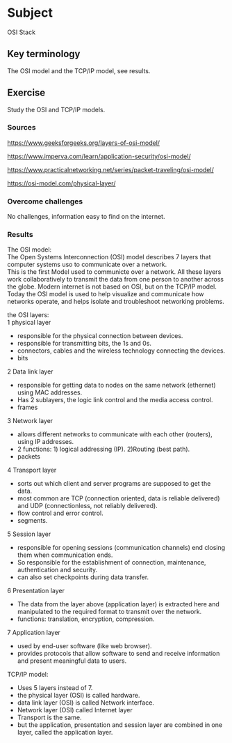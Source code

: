 # Subject
OSI Stack

## Key terminology
The OSI model and the TCP/IP model, see results.

## Exercise  
Study the OSI and TCP/IP models.

### Sources
https://www.geeksforgeeks.org/layers-of-osi-model/  

https://www.imperva.com/learn/application-security/osi-model/  

https://www.practicalnetworking.net/series/packet-traveling/osi-model/  

https://osi-model.com/physical-layer/



### Overcome challenges
No challenges, information easy to find on the internet. 

### Results  
The OSI model:  
The Open Systems Interconnection (OSI) model describes 7 layers that computer systems uso to communicate over a network.  
This is the first Model used to communicte over a network. All these layers work collaboratively to transmit the data from one person to another across the globe.
Modern internet is not based on OSI, but on the TCP/IP model.  
Today the OSI model is used to help visualize and communicate how networks operate, and helps isolate and troubleshoot networking problems.  

the OSI layers:  
1 physical layer  
- responsible for the physical connection between devices.  
- responsible for transmitting bits, the 1s and 0s.
- connectors, cables and the wireless technology connecting the devices.  
- bits

2 Data link layer  
- responsible for getting data to nodes on the same network (ethernet) using MAC addresses.  
- Has 2 sublayers, the logic link control and the media access control.  
- frames 

3 Network layer  
- allows different networks to communicate with each other (routers), using IP addresses.  
- 2 functions: 1) logical addressing (IP). 2)Routing (best path).  
- packets

4 Transport layer 
- sorts out which client and server programs are supposed to get the data.  
- most common are TCP (connection oriented, data is reliable delivered) and UDP (connectionless, not reliably delivered).  
- flow control and error control.  
- segments.  

5 Session layer  
- responsible for opening sessions (communication channels) end closing them when communication ends.  
- So responsible for the establishment of connection, maintenance, authentication and security.
- can also set checkpoints during data transfer.  

6 Presentation layer 
- The data from the layer above (application layer) is extracted here and manipulated to the required format to transmit over the network.  
- functions: translation, encryption, compression.  

7 Application layer  
- used by end-user software (like web browser).
- provides protocols that allow software to send and receive information and present meaningful data to users.  

TCP/IP model:
- Uses 5 layers instead of 7. 
- the physical layer (OSI) is called hardware.
- data link layer (OSI) is called Network interface.  
- Network layer (OSI) called Internet layer
- Transport is the same.
- but the application, presentation and session layer are combined in one layer, called the application layer. 

